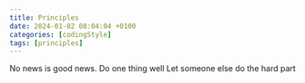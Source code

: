 ```yaml
---
title: Principles
date: 2024-01-02 08:04:04 +0100
categories: [codingStyle]
tags: [principles]
---
```

No news is good news.
Do one thing well
Let someone else do the hard part
